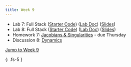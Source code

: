 ```yaml
---
title: Week 9
---
```


- Lab 7: Full Stack ([Starter Code](https://github.com/ucb-ee106/106a-fa23-labs-starter/tree/main/lab7)) ([Lab Doc](./assets/labs/lab7.pdf)) ([Slides](./assets/labs/lab7_8_slides.pdf))
- Lab 8: Full Stack ([Starter Code](https://github.com/ucb-ee106/106a-fa23-labs-starter/tree/main/lab8)) ([Lab Doc](./assets/labs/lab8.pdf)) ([Slides](./assets/labs/lab7_8_slides.pdf))
- Homework 7: [Jacobians & Singularities](./assets/homework/hw7_jacobians.pdf) - due Thursday
- Discussion 8: [Dynamics](./assets/disc/disc8_dynamics.pdf) 

<a href="#Week9">Jump to Week 9 </a>

{: .fs-5 }
